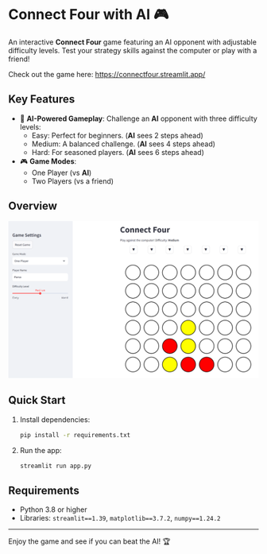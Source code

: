 
# Connect Four with AI 🎮
 
An interactive **Connect Four** game featuring an AI opponent with adjustable difficulty levels. Test your strategy skills against the computer or play with a friend!

Check out the game here: https://connectfour.streamlit.app/

## Key Features
- 🧠 **AI-Powered Gameplay**: Challenge an **AI** opponent with three difficulty levels:
  - Easy: Perfect for beginners. (**AI** sees 2 steps ahead)
  - Medium: A balanced challenge. (**AI** sees 4 steps ahead)
  - Hard: For seasoned players. (**AI** sees 6 steps ahead)
- 🎮 **Game Modes**: 
  - One Player (vs **AI**)
  - Two Players (vs a friend)
  
## Overview

![App Screenshot](Screenshot.png) 


## Quick Start
1. Install dependencies:
   ```bash
   pip install -r requirements.txt
   ```
2. Run the app:
   ```bash
   streamlit run app.py
   ```
 
## Requirements
- Python 3.8 or higher
- Libraries: `streamlit==1.39`, `matplotlib==3.7.2`, `numpy==1.24.2`

--- 

Enjoy the game and see if you can beat the AI! 🏆